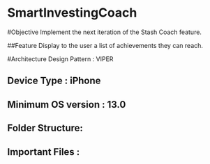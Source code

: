 # SmartInvestingCoach

#Objective 
Implement the next iteration of the Stash Coach feature.  

##Feature
Display to the user a list of achievements they can reach.  

#Architecture Design Pattern : VIPER 

## Device Type : iPhone 

## Minimum OS version : 13.0

## Folder Structure: 

## Important Files : 

